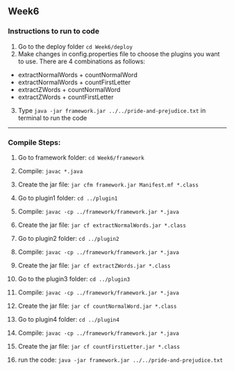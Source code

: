## Week6
### Instructions to run to code
1. Go to the deploy folder ```cd Week6/deploy```
2. Make changes in config.properties file to choose the plugins you want to use.
   There are 4 combinations as follows:
- extractNormalWords + countNormalWord
- extractNormalWords + countFirstLetter
- extractZWords + countNormalWord
- extractZWords + countFirstLetter
3. Type ```java -jar framework.jar ../../pride-and-prejudice.txt``` in terminal to run the code

-----
### Compile Steps:
1. Go to framework folder: ```cd Week6/framework```
2. Compile: ```javac *.java```
3. Create the jar file: ```jar cfm framework.jar Manifest.mf *.class```

4. Go to plugin1 folder: ```cd ../plugin1```
5. Compile: ```javac -cp ../framework/framework.jar *.java```
6. Create the jar file: ```jar cf extractNormalWords.jar *.class```

7. Go to plugin2 folder: ```cd ../plugin2```
8. Compile: ```javac -cp ../framework/framework.jar *.java```
9. Create the jar file: ```jar cf extractZWords.jar *.class```

10. Go to the plugin3 folder: ```cd ../plugin3```
11. Compile: ```javac -cp ../framework/framework.jar *.java```
12. Create the jar file: ```jar cf countNormalWord.jar *.class```

13. Go to plugin4 folder: ```cd ../plugin4```
14. Compile: ```javac -cp ../framework/framework.jar *.java```
15. Create the jar file: ```jar cf countFirstLetter.jar *.class```

16. run the code: ```java -jar framework.jar ../../pride-and-prejudice.txt```
